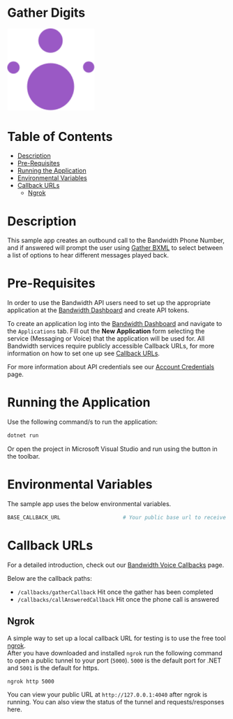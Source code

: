# Gather Digits

<a href="https://dev.bandwidth.com/docs/voice/quickStart">
  <img src="./icon-voice.svg" width="200" height="auto" title="Voice Quick Start Guide" alt="Voice Quick Start Guide"/>
</a>

 # Table of Contents

* [Description](#description)
* [Pre-Requisites](#pre-requisites)
* [Running the Application](#running-the-application)
* [Environmental Variables](#environmental-variables)
* [Callback URLs](#callback-urls)
  * [Ngrok](#ngrok)

# Description

This sample app creates an outbound call to the Bandwidth Phone Number, and if answered will prompt the user using [Gather BXML](https://dev.bandwidth.com/docs/voice/bxml/gather) to select between a list of options to hear different messages played back.

# Pre-Requisites

In order to use the Bandwidth API users need to set up the appropriate application at the [Bandwidth Dashboard](https://dashboard.bandwidth.com/) and create API tokens.

To create an application log into the [Bandwidth Dashboard](https://dashboard.bandwidth.com/) and navigate to the `Applications` tab.  Fill out the **New Application** form selecting the service (Messaging or Voice) that the application will be used for.  All Bandwidth services require publicly accessible Callback URLs, for more information on how to set one up see [Callback URLs](#callback-urls).

For more information about API credentials see our [Account Credentials](https://dev.bandwidth.com/docs/account/credentials) page.
 
# Running the Application

Use the following command/s to run the application:

```sh
dotnet run
```

Or open the project in Microsoft Visual Studio and run using the button in the toolbar.

# Environmental Variables

The sample app uses the below environmental variables.

```sh
BASE_CALLBACK_URL                    # Your public base url to receive Bandwidth Webhooks. No trailing '/'
```

# Callback URLs

For a detailed introduction, check out our [Bandwidth Voice Callbacks](https://dev.bandwidth.com/docs/voice/webhooks) page.

Below are the callback paths:
* `/callbacks/gatherCallback` Hit once the gather has been completed
* `/callbacks/callAnsweredCallback` Hit once the phone call is answered

## Ngrok

A simple way to set up a local callback URL for testing is to use the free tool [ngrok](https://ngrok.com/).  
After you have downloaded and installed `ngrok` run the following command to open a public tunnel to your port (`5000`).
`5000` is the default port for .NET and `5001` is the default for https.

```cmd
ngrok http 5000
```

You can view your public URL at `http://127.0.0.1:4040` after ngrok is running.  You can also view the status of the tunnel and requests/responses here.
